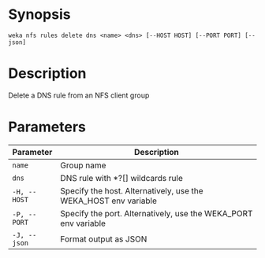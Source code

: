 # Synopsis

```weka nfs rules delete dns <name> <dns> [--HOST HOST] [--PORT PORT] [--json]```

# Description

Delete a DNS rule from an NFS client group

# Parameters

| Parameter | Description |
| --------- | ----------- |
| `name` | Group name |
| `dns` | DNS rule with *?[] wildcards rule |
| `-H, --HOST` | Specify the host. Alternatively, use the WEKA_HOST env variable |
| `-P, --PORT` | Specify the port. Alternatively, use the WEKA_PORT env variable |
| `-J, --json` | Format output as JSON |
